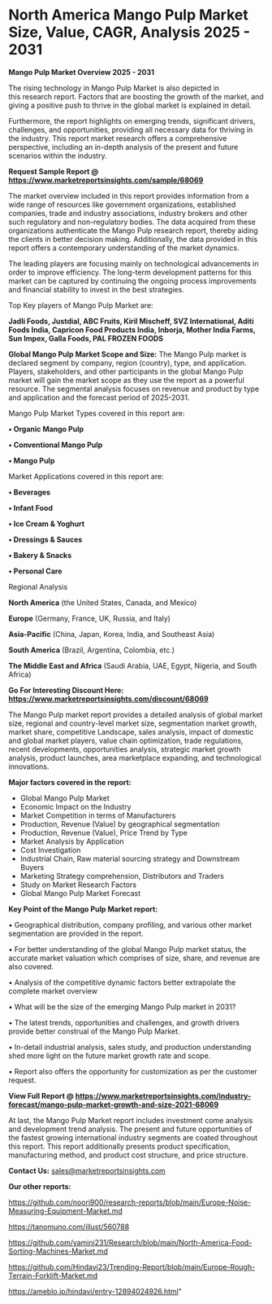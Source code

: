 # North America Mango Pulp Market Size, Value, CAGR, Analysis 2025 - 2031

<Strong> Mango Pulp Market Overview 2025 - 2031</strong>

The rising technology in Mango Pulp Market is also depicted in this research report. Factors that are boosting the growth of the market, and giving a positive push to thrive in the global market is explained in detail.

Furthermore, the report highlights on emerging trends, significant drivers, challenges, and opportunities, providing all necessary data for thriving in the industry. This report market research offers a comprehensive perspective, including an in-depth analysis of the present and future scenarios within the industry.

<strong>Request Sample Report @ <a href=https://www.marketreportsinsights.com/sample/68069>https://www.marketreportsinsights.com/sample/68069</a></strong>

The market overview included in this report provides information from a wide range of resources like government organizations, established companies, trade and industry associations, industry brokers and other such regulatory and non-regulatory bodies. The data acquired from these organizations authenticate the Mango Pulp research report, thereby aiding the clients in better decision making. Additionally, the data provided in this report offers a contemporary understanding of the market dynamics.

The leading players are focusing mainly on technological advancements in order to improve efficiency. The long-term development patterns for this market can be captured by continuing the ongoing process improvements and financial stability to invest in the best strategies.

Top Key players of Mango Pulp Market are:

<strong>Jadli Foods, Justdial, ABC Fruits, Kiril Mischeff, SVZ International, Aditi Foods India, Capricon Food Products India, Inborja, Mother India Farms, Sun Impex, Galla Foods, PAL FROZEN FOODS</strong>

<strong><b>Global Mango Pulp Market Scope and Size:</b></strong>
The Mango Pulp market is declared segment by company, region (country), type, and application. Players, stakeholders, and other participants in the global Mango Pulp market will gain the market scope as they use the report as a powerful resource. The segmental analysis focuses on revenue and product by type and application and the forecast period of 2025-2031.

Mango Pulp Market Types covered in this report are:

<strong>• Organic Mango Pulp

• Conventional Mango Pulp

• Mango Pulp</strong>

Market Applications covered in this report are:

<strong>• Beverages

• Infant Food

• Ice Cream & Yoghurt

• Dressings & Sauces

• Bakery & Snacks

• Personal Care</strong> 

Regional Analysis

<strong>North America</strong> (the United States, Canada, and Mexico)

<strong>Europe</strong> (Germany, France, UK, Russia, and Italy)

<strong>Asia-Pacific</strong> (China, Japan, Korea, India, and Southeast Asia)

<strong>South America</strong> (Brazil, Argentina, Colombia, etc.)

<strong>The Middle East and Africa</strong> (Saudi Arabia, UAE, Egypt, Nigeria, and South Africa)

<strong>Go For Interesting Discount Here: <a href=https://www.marketreportsinsights.com/discount/68069>https://www.marketreportsinsights.com/discount/68069</a></strong>

The Mango Pulp market report provides a detailed analysis of global market size, regional and country-level market size, segmentation market growth, market share, competitive Landscape, sales analysis, impact of domestic and global market players, value chain optimization, trade regulations, recent developments, opportunities analysis, strategic market growth analysis, product launches, area marketplace expanding, and technological innovations.

<strong><b>Major factors covered in the report:</b></strong>
<ul>
  <li>Global Mango Pulp Market </li>
  <li>Economic Impact on the Industry</li>
  <li>Market Competition in terms of Manufacturers</li>
  <li>Production, Revenue (Value) by geographical segmentation</li>
  <li>Production, Revenue (Value), Price Trend by Type</li>
  <li>Market Analysis by Application</li>
  <li>Cost Investigation</li>
  <li>Industrial Chain, Raw material sourcing strategy and Downstream Buyers</li>
  <li>Marketing Strategy comprehension, Distributors and Traders</li>
  <li>Study on Market Research Factors</li>
  <li>Global Mango Pulp Market Forecast</li>
</ul>

<strong><b>Key Point of the Mango Pulp Market report:</b></strong>

• Geographical distribution, company profiling, and various other market segmentation are provided in the report.

• For better understanding of the global Mango Pulp market status, the accurate market valuation which comprises of size, share, and revenue are also covered.

• Analysis of the competitive dynamic factors better extrapolate the complete market overview

• What will be the size of the emerging Mango Pulp market in 2031?

• The latest trends, opportunities and challenges, and growth drivers provide better construal of the Mango Pulp Market.

• In-detail industrial analysis, sales study, and production understanding shed more light on the future market growth rate and scope.

• Report also offers the opportunity for customization as per the customer request.

<strong><b>View Full Report @ <a href=https://www.marketreportsinsights.com/industry-forecast/mango-pulp-market-growth-and-size-2021-68069>https://www.marketreportsinsights.com/industry-forecast/mango-pulp-market-growth-and-size-2021-68069</a></b></strong>


At last, the Mango Pulp Market report includes investment come analysis and development trend analysis. The present and future opportunities of the fastest growing international industry segments are coated throughout this report. This report additionally presents product specification, manufacturing method, and product cost structure, and price structure.

<strong>Contact Us:</strong>
sales@marketreportsinsights.com

<strong>Our other reports:</strong>

<a href=https://github.com/noori900/research-reports/blob/main/Europe-Noise-Measuring-Equipment-Market.md>https://github.com/noori900/research-reports/blob/main/Europe-Noise-Measuring-Equipment-Market.md</a>

<a href=https://tanomuno.com/illust/560788>https://tanomuno.com/illust/560788</a>

<a href=https://github.com/yamini231/Research/blob/main/North-America-Food-Sorting-Machines-Market.md>https://github.com/yamini231/Research/blob/main/North-America-Food-Sorting-Machines-Market.md</a>

<a href=https://github.com/Hindavi23/Trending-Report/blob/main/Europe-Rough-Terrain-Forklift-Market.md>https://github.com/Hindavi23/Trending-Report/blob/main/Europe-Rough-Terrain-Forklift-Market.md</a>

<a href=https://ameblo.jp/hindavi/entry-12894024926.html>https://ameblo.jp/hindavi/entry-12894024926.html</a>"
